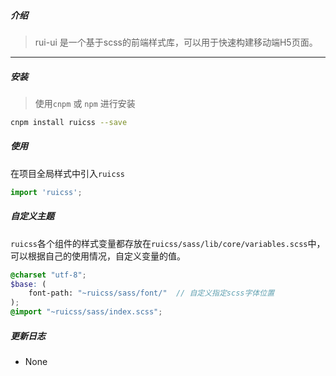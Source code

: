 ##### 介绍

> rui-ui 是一个基于scss的前端样式库，可以用于快速构建移动端H5页面。

---

##### 安装

> 使用`cnpm`  或 `npm` 进行安装

```bash
cnpm install ruicss --save
```

##### 使用

在项目全局样式中引入`ruicss`
```javascript
import 'ruicss';
```

##### 自定义主题

`ruicss`各个组件的样式变量都存放在`ruicss/sass/lib/core/variables.scss`中，可以根据自己的使用情况，自定义变量的值。
```scss
@charset "utf-8";
$base: (
    font-path: "~ruicss/sass/font/"  // 自定义指定scss字体位置
);
@import "~ruicss/sass/index.scss";
```


##### 更新日志

- None

<!-- 
## API

| option | description       | type   | acceptable values                | default |
| ------ | ----------------- | ------ | -------------------------------- | ------- |
| type   | type of the badge | String | primary, error, success, warning | primary |
| color  | CSS color value   | String |                                  |         |
| size   | size of the badge | String | normal, large, small             | normal  |

## Slot

| name | description  |
| ---- | ------------ |
| -    | test content | -->
